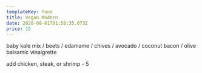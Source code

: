 ```yaml
---
templateKey: food
title: Vegan Modern
date: 2020-08-01T01:58:35.073Z
price: 15
---
```


baby kale mix / beets / edamame / chives / avocado / coconut bacon / olive balsamic vinaigrette

add chicken, steak, or shrimp - 5
